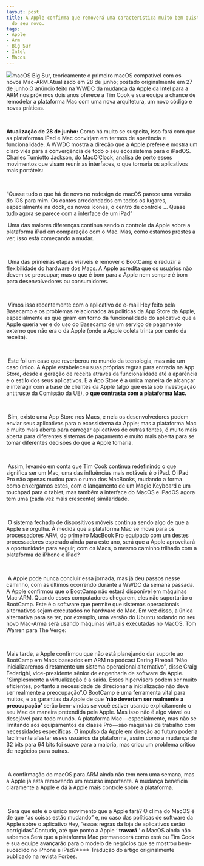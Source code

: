 ```yaml
---
layout: post
title: A Apple confirma que removerá uma característica muito bem quista pelos usuários
  do seu novo…
tags:
- Apple
- Arm
- Big Sur
- Intel
- Macos
---
```


![](https://cdn-images-1.medium.com/max/800/1*flZ5R1yGP2AxOLtIIiXuJg.jpeg)macOS Big Sur, teoricamente o primeiro macOS compatível com os novos Mac-ARM.Atualizado em 28 de junho; postado originalmente em 27 de junho.O anúncio feito na WWDC da mudança da Apple da Intel para a ARM nos próximos dois anos oferece a Tim Cook e sua equipe a chance de remodelar a plataforma Mac com uma nova arquitetura, um novo código e novas práticas.

 

**Atualização de 28 de junho:**
 Como há muito se suspeita, isso fará com que as plataformas iPad e Mac convirjam em termos de aparência e funcionalidade. A WWDC mostra a direção que a Apple prefere e mostra um claro viés para a convergência de todo o seu ecossistema para o iPadOS. Charles Tumiotto Jackson, do MacO’Clock, analisa de perto esses movimentos que visam reunir as interfaces, o que tornaria os aplicativos mais portáteis:

 

“Quase tudo o que há de novo no redesign do macOS parece uma versão do iOS para mim. Os cantos arredondados em todos os lugares, especialmente na dock, os novos ícones, o centro de controle … Quase tudo agora se parece com a interface de um iPad”
 

 Uma das maiores diferenças continua sendo o controle da Apple sobre a plataforma iPad em comparação com o Mac. Mas, como estamos prestes a ver, isso está começando a mudar.

 

 Uma das primeiras etapas visíveis é remover o BootCamp e reduzir a flexibilidade do hardware dos Macs. A Apple acredita que os usuários não devem se preocupar; mas o que é bom para a Apple nem sempre é bom para desenvolvedores ou consumidores.

 

 Vimos isso recentemente com o aplicativo de e-mail Hey feito pela Basecamp e os problemas relacionados às políticas da App Store da Apple, especialmente as que giram em torno da funcionalidade do aplicativo que a Apple queria ver e do uso do Basecamp de um serviço de pagamento externo que não era o da Apple (onde a Apple coleta trinta por cento da receita).

 

 Este foi um caso que reverberou no mundo da tecnologia, mas não um caso único. A Apple estabeleceu suas próprias regras para entrada na App Store, desde a geração de receita através da funcionalidade até a aparência e o estilo dos seus aplicativos. E a App Store é a única maneira de alcançar e interagir com a base de clientes da Apple (algo que está sob investigação antitruste da Comissão da UE), o 
**que contrasta com a plataforma Mac.**

 

 Sim, existe uma App Store nos Macs, e nela os desenvolvedores podem enviar seus aplicativos para o ecossistema da Apple; mas a plataforma Mac é muito mais aberta para carregar aplicativos de outras fontes, é muito mais aberta para diferentes sistemas de pagamento e muito mais aberta para se tomar diferentes decisões do que a Apple tomaria.

 

 Assim, levando em conta que Tim Cook continua redefinindo o que significa ser um Mac, uma das influências mais notáveis é o iPad. O iPad Pro não apenas mudou para o rumo dos MacBooks, mudando a forma como enxergamos estes, com o lançamento de um Magic Keyboard e um touchpad para o tablet, mas também a interface do MacOS e iPadOS agora tem uma (cada vez mais crescente) similaridade.

 

 O sistema fechado de dispositivos móveis continua sendo algo de que a Apple se orgulha. À medida que a plataforma Mac se move para os processadores ARM, do primeiro MacBook Pro equipado com um destes processadores esperado ainda para este ano, será que a Apple aproveitará a oportunidade para seguir, com os Macs, o mesmo caminho trilhado com a plataforma de iPhone e iPad?

 

 A Apple pode nunca concluir essa jornada, mas já deu passos nesse caminho, com as últimos ocorrendo durante a WWDC da semana passada. A Apple confirmou que o BootCamp não estará disponível em máquinas Mac-ARM. Quando esses computadores chegarem, eles não suportarão o BootCamp. Este é o software que permite que sistemas operacionais alternativos sejam executados no hardware do Mac. Em vez disso, a única alternativa para se ter, por exemplo, uma versão do Ubuntu rodando no seu novo Mac-Arma será usando máquinas virtuais executadas no MacOS. Tom Warren para The Verge:

 

Mais tarde, a Apple confirmou que não está planejando dar suporte ao BootCamp em Macs baseados em ARM no podcast Daring Fireball.“Não inicializaremos diretamente um sistema operacional alternativo”, disse Craig Federighi, vice-presidente sênior de engenharia de software da Apple. 
“Simplesmente a virtualização é a saída. Esses hipervisors podem ser muito eficientes, portanto a necessidade de direcionar a inicialização não deve ser realmente a preocupação”.O BootCamp é uma ferramenta vital para muitos, e as garantias da Apple de que 
**‘não deveriam ser realmente a preocupação’**
serão bem-vindas se você estiver usando explicitamente o seu Mac da maneira pretendida pela Apple. Mas isso não é algo viável ou desejável para todo mundo. A plataforma Mac — especialmente, mas não se limitando aos equipamentos da classe Pro — são máquinas de trabalho com necessidades específicas. O impulso da Apple em direção ao futuro poderia facilmente afastar esses usuários da plataforma, assim como a mudança de 32 bits para 64 bits foi suave para a maioria, mas criou um problema crítico de negócios para outras.

 

 A confirmação do macOS para ARM ainda não tem nem uma semana, mas a Apple já está removendo um recurso importante. A mudança beneficia claramente a Apple e dá à Apple mais controle sobre a plataforma.

 

 Será que este é o único movimento que a Apple fará? O clima do MacOS é de que “as coisas estão mudando” e, no caso das políticas de software da Apple sobre o aplicativo Hey, “essas regras da loja de aplicativos serão corrigidas”.Contudo, até que ponto a Apple ‘
**travará**
’ o MacOS ainda não sabemos.Será que a plataforma Mac permanecerá como está ou Tim Cook e sua equipe avançarão para o modelo de negócios que se mostrou bem-sucedido no iPhone e iPad?****
Tradução do artigo originalmente publicado na revista Forbes.
